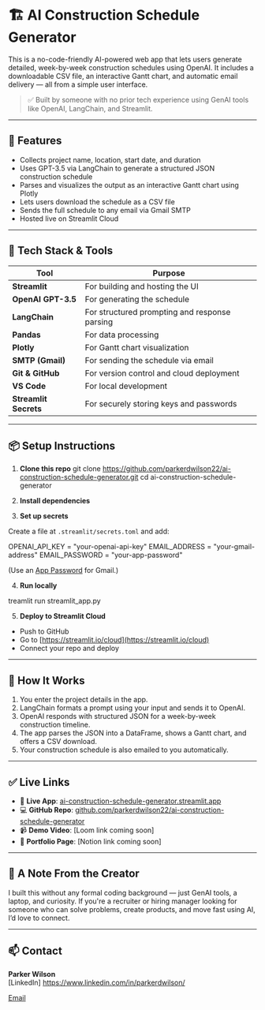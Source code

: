 # 🏗️ AI Construction Schedule Generator

This is a no-code-friendly AI-powered web app that lets users generate detailed, week-by-week construction schedules using OpenAI. It includes a downloadable CSV file, an interactive Gantt chart, and automatic email delivery — all from a simple user interface.

> ✅ Built by someone with no prior tech experience using GenAI tools like OpenAI, LangChain, and Streamlit.

---

## 🚀 Features

- Collects project name, location, start date, and duration
- Uses GPT-3.5 via LangChain to generate a structured JSON construction schedule
- Parses and visualizes the output as an interactive Gantt chart using Plotly
- Lets users download the schedule as a CSV file
- Sends the full schedule to any email via Gmail SMTP
- Hosted live on Streamlit Cloud

---

## 🧠 Tech Stack & Tools

| Tool               | Purpose                                           |
|--------------------|---------------------------------------------------|
| **Streamlit**      | For building and hosting the UI                   |
| **OpenAI GPT-3.5** | For generating the schedule                       |
| **LangChain**      | For structured prompting and response parsing     |
| **Pandas**         | For data processing                               |
| **Plotly**         | For Gantt chart visualization                     |
| **SMTP (Gmail)**   | For sending the schedule via email                |
| **Git & GitHub**   | For version control and cloud deployment          |
| **VS Code**        | For local development                             |
| **Streamlit Secrets** | For securely storing keys and passwords      |

---

## 📦 Setup Instructions

1. **Clone this repo**
git clone https://github.com/parkerdwilson22/ai-construction-schedule-generator.git
cd ai-construction-schedule-generator


2. **Install dependencies**


3. **Set up secrets**

Create a file at `.streamlit/secrets.toml` and add:

OPENAI_API_KEY = "your-openai-api-key"
EMAIL_ADDRESS = "your-gmail-address"
EMAIL_PASSWORD = "your-app-password"


(Use an [App Password](https://myaccount.google.com/apppasswords) for Gmail.)

4. **Run locally**

treamlit run streamlit_app.py

5. **Deploy to Streamlit Cloud**
- Push to GitHub
- Go to [https://streamlit.io/cloud](https://streamlit.io/cloud)
- Connect your repo and deploy

---

## 🎯 How It Works

1. You enter the project details in the app.
2. LangChain formats a prompt using your input and sends it to OpenAI.
3. OpenAI responds with structured JSON for a week-by-week construction timeline.
4. The app parses the JSON into a DataFrame, shows a Gantt chart, and offers a CSV download.
5. Your construction schedule is also emailed to you automatically.

---

## ✅ Live Links

- 🔗 **Live App**: [ai-construction-schedule-generator.streamlit.app](https://ai-construction-schedule-generator.streamlit.app)
- 💻 **GitHub Repo**: [github.com/parkerdwilson22/ai-construction-schedule-generator](https://github.com/parkerdwilson22/ai-construction-schedule-generator)
- 📹 **Demo Video**: [Loom link coming soon]
- 🧠 **Portfolio Page**: [Notion link coming soon]

---

## 🙌 A Note From the Creator

I built this without any formal coding background — just GenAI tools, a laptop, and curiosity. If you're a recruiter or hiring manager looking for someone who can solve problems, create products, and move fast using AI, I’d love to connect.

---

## 📫 Contact

**Parker Wilson**  
[LinkedIn] https://www.linkedin.com/in/parkerdwilson/

[Email](mailto:parkerdwilson@gmail.com)


